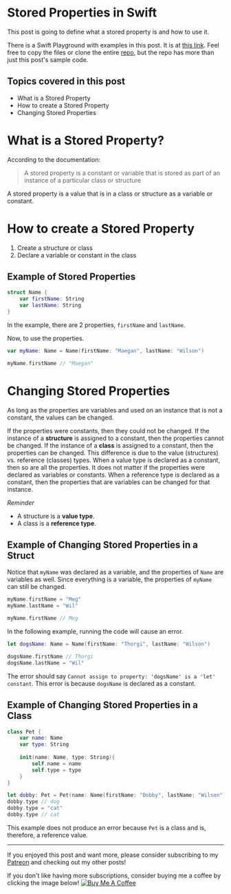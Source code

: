 # Stored Properties in Swift

This post is going to define what a stored property is and how to use it.

There is a Swift Playground with examples in this post. It is at [this link](https://github.com/maeganjwilson/swift-examples/tree/master/Playgrounds/StoredProperties.playground). Feel free to copy the files or clone the entire [repo](https://github.com/maeganjwilson/swift-examples), but the repo has more than just this post's sample code.

## Topics covered in this post

- What is a Stored Property
- How to create a Stored Property
- Changing Stored Properties

# What is a Stored Property?

According to the documentation:

> A stored property is a constant or variable that is stored as part of an instance of a particular class or structure

A stored property is a value that is in a class or structure as a variable or constant.

# How to create a Stored Property

1. Create a structure or class
2. Declare a variable or constant in the class

## Example of Stored Properties

```swift
struct Name {
    var firstName: String
    var lastName: String
}
```
In the example, there are 2 properties, `firstName` and `lastName`.

Now, to use the properties.

```swift
var myName: Name = Name(firstName: "Maegan", lastName: "Wilson")

myName.firstName // "Maegan"
```

# Changing Stored Properties

As long as the properties are variables and used on an instance that is not a constant, the values can be changed.

If the properties were constants, then they could not be changed. If the instance of a **structure** is assigned to a constant, then the properties cannot be changed. If the instance of a **class** is assigned to a constant, then the properties can be changed. This difference is due to the value (structures) vs. reference (classes) types. When a value type is declared as a constant, then so are all the properties. It does not matter if the properties were declared as variables or constants. When a reference type is declared as a constant, then the properties that are variables can be changed for that instance.

*Reminder*
- A structure is a **value type**. 
- A class is a **reference type**. 

## Example of Changing Stored Properties in a Struct

Notice that `myName` was declared as a variable, and the properties of `Name` are variables as well. Since everything is a variable, the properties of `myName` can still be changed.

```swift
myName.firstName = "Meg"
myName.lastName = "Wil"

myName.firstName // Meg
```

In the following example, running the code will cause an error.
```swift
let dogsName: Name = Name(firstName: "Thorgi", lastName: "Wilson")

dogsName.firstName // Thorgi
dogsName.lastName = "Wil"

```
The error should say `Cannot assign to property: 'dogsName' is a 'let' constant`. This error is because `dogsName` is declared as a constant.

## Example of Changing Stored Properties in a Class

```swift
class Pet {
    var name: Name
    var type: String
    
    init(name: Name, type: String){
        self.name = name
        self.type = type
    }
}

let dobby: Pet = Pet(name: Name(firstName: "Dobby", lastName: "Wilson"), type: "dog")
dobby.type // dog
dobby.type = "cat"
dobby.type // cat
```

This example does not produce an error because `Pet` is a class and is, therefore, a reference value.

---

If you enjoyed this post and want more, please consider subscribing to my [Patreon](https://www.patreon.com/maeganwilson_) and checking out my other posts!

If you don't like having more subscriptions, consider buying me a coffee by clicking the image below! <a href="https://www.buymeacoffee.com/appsbymw" target="_blank"><img src="https://bmc-cdn.nyc3.digitaloceanspaces.com/BMC-button-images/custom_images/orange_img.png" alt="Buy Me A Coffee" style="height: auto !important;width: auto !important;" ></a>
